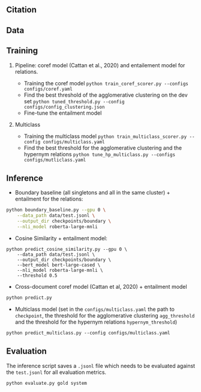 



## Citation 

## Data
 

## Training 

1. Pipeline: coref model (Cattan et al., 2020) and entailement model for relations.
    * Training the coref model `python train_coref_scorer.py --configs configs/coref.yaml` 
    * Find the best threshold of the agglomerative clustering on the dev set `python tuned_threshold.py --config configs/config_clustering.json`
    * Fine-tune the entailment model 

2. Multiclass
    * Training the multiclass model `python train_multiclass_scorer.py --config configs/multiclass.yaml`
    * Find the best threshold for the agglomerative clustering and the hypernym relations
     `python tune_hp_multiclass.py --configs configs/mutliclass.yaml`



## Inference


* Boundary baseline (all singletons and all in the same cluster) + entailment for the relations: 

```bash
python boundary_baseline.py --gpu 0 \
    --data_path data/test.jsonl \
    --output_dir checkpoints/boundary \
    --nli_model roberta-large-mnli
```


*  Cosine Similarity + entailment model:  

```
python predict_cosine_similarity.py --gpu 0 \
    --data_path data/test.jsonl \
    --output_dir checkpoints/boundary \
    --bert_model bert-large-cased \
    --nli_model roberta-large-mnli \
    --threshold 0.5 
```

* Cross-document coref model (Cattan et al, 2020) + entailment model 


```bash
python predict.py 
```


* Multiclass model (set in the `configs/multiclass.yaml` the path to `checkpoint`, the threshold for the agglomerative clustering 
`agg_threshold` and the threshold for the hypernym relations `hypernym_threshold`)
```
python predict_multiclass.py --config configs/multiclass.yaml
```


## Evaluation 

The inference script saves a `.jsonl` file which needs to be evaluated against the `test.jsonl` for all evaluation metrics.

```
python evaluate.py gold system
```
